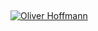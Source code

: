## 

[![Oliver Hoffmann](http://res.cloudinary.com/ontore/image/upload/v1491556743/2017-waw-logo_nntqkk.png)](https://docs.google.com/presentation/d/1cSAxHK3qp7sz74Eov3hlumK4ezRHKNYrGceRO31x-7I/pub?start=false&loop=false&delayms=3000)

